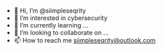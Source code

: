 - 👋 Hi, I’m @siimpleseqrity
- 👀 I’m interested in cybersecurity 
- 🌱 I’m currently learning ...
- 💞️ I’m looking to collaborate on ...
- 📫 How to reach me siimpleseqrity@outlook.com

<!---
siimpleseqrity/siimpleseqrity is a ✨ special ✨ repository because its `README.md` (this file) appears on your GitHub profile.
You can click the Preview link to take a look at your changes.
--->
